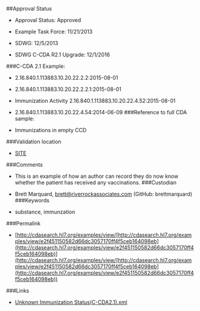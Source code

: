 ##Approval Status 

* Approval Status: Approved
* Example Task Force: 11/21/2013
* SDWG: 12/5/2013

* SDWG C-CDA R2.1 Upgrade: 12/1/2016    

###C-CDA 2.1 Example: 

* 2.16.840.1.113883.10.20.22.2.2:2015-08-01

* 2.16.840.1.113883.10.20.22.2.2.1:2015-08-01

* Immunization Activity 2.16.840.1.113883.10.20.22.4.52:2015-08-01

* 2.16.840.1.113883.10.20.22.4.54:2014-06-09
###Reference to full CDA sample:
* Immunizations in empty CCD


###Validation location

* [SITE](https://sitenv.org/c-cda-validator)


###Comments

* This is an example of how an author can record they do now know whether the patient has received any vaccinations.
###Custodian

* Brett Marquard, brett@riverrockassociates.com (GitHub: brettmarquard)
###Keywords

* substance, immunzation 

###Permalink 

* [http://cdasearch.hl7.org/examples/view/[http://cdasearch.hl7.org/examples/view/e2f451150582d66dc3057170ff4f5ceb164098eb](http://cdasearch.hl7.org/examples/view/e2f451150582d66dc3057170ff4f5ceb164098eb)](http://cdasearch.hl7.org/examples/view/[http://cdasearch.hl7.org/examples/view/e2f451150582d66dc3057170ff4f5ceb164098eb](http://cdasearch.hl7.org/examples/view/e2f451150582d66dc3057170ff4f5ceb164098eb))

###Links 

* [Unknown Immunization Status(C-CDA2.1).xml](https://github.com/HL7/C-CDA-Examples/tree/master/Immunizations/Unknown%20Immunization%20Status/Unknown%20Immunization%20Status%28C-CDA2.1%29.xml)
